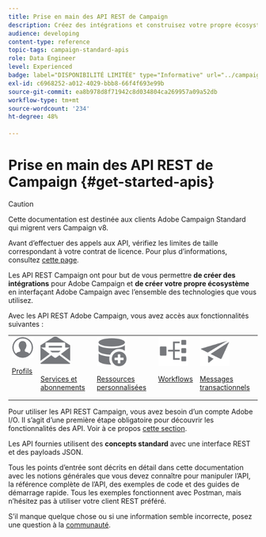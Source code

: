 ```yaml
---
title: Prise en main des API REST de Campaign
description: Créez des intégrations et construisez votre propre écosystème en connectant Campaign à un ensemble de technologies.
audience: developing
content-type: reference
topic-tags: campaign-standard-apis
role: Data Engineer
level: Experienced
badge: label="DISPONIBILITÉ LIMITÉE" type="Informative" url="../campaign-standard-migration-home.md" tooltip="Restrictions aux utilisateurs migrés par le Campaign Standard"
exl-id: c6968252-a012-4029-bbb8-66f4f693e99b
source-git-commit: ea8b978d8f71942c8d034804ca269957a09a52db
workflow-type: tm+mt
source-wordcount: '234'
ht-degree: 48%

---
```


# Prise en main des API REST de Campaign {#get-started-apis}

>[!CAUTION]
>
>Cette documentation est destinée aux clients Adobe Campaign Standard qui migrent vers Campaign v8.
>
>Avant d’effectuer des appels aux API, vérifiez les limites de taille correspondant à votre contrat de licence. Pour plus d’informations, consultez [cette page](https://helpx.adobe.com/fr/legal/product-descriptions/campaign-standard.html#RessourcesdinfrastructureinformatiqueparniveauxdeProfilsactifs).

Les API REST Campaign ont pour but de vous permettre **de créer des intégrations** pour Adobe Campaign et **de créer votre propre écosystème** en interfaçant Adobe Campaign avec l’ensemble des technologies que vous utilisez.

Avec les API REST Adobe Campaign, vous avez accès aux fonctionnalités suivantes :

<table><tr>
 <td valign="top"><a href="retrieving-profiles.md"><img width="60px" alt="conditions" src="assets/icon_profile.svg"/></a><p><a href="retrieving-profiles.md">Profils</a></p></td>
<td valign="top"><a href="creating-a-service.md"><img width="60px" alt="conditions" src="assets/icon_services.svg"/></a><p><a href="creating-a-service.md">Services et abonnements</a></p></td>
<td valign="top"><a href="interacting-with-custom-resources.md"><img width="60px" alt="conditions" src="assets/icon_customresources.svg"/></a><p><a href="interacting-with-custom-resources.md">Ressources personnalisées</a></p></td>
<td valign="top"><a href="controlling-a-workflow.md"><img width="60px" alt="conditions" src="assets/icon_workflows.svg"/></a><p><a href="controlling-a-workflow.md">Workflows</a></p></td>
<td valign="top"><a href="managing-transactional-messages.md"><img width="60px" alt="conditions" src="assets/icon_transactionalmessage.svg"/></a><p><a href="managing-transactional-messages.md">Messages transactionnels</a></p></td>
</tr></table>

Pour utiliser les API REST Campaign, vous avez besoin d’un compte Adobe I/O. Il s’agit d’une première étape obligatoire pour découvrir les fonctionnalités des API.
Voir à ce propos [cette section](setting-up-api-access.md).

Les API fournies utilisent des **concepts standard** avec une interface REST et des payloads JSON.

Tous les points d’entrée sont décrits en détail dans cette documentation avec les notions générales que vous devez connaître pour manipuler l’API, la référence complète de l’API, des exemples de code et des guides de démarrage rapide. Tous les exemples fonctionnent avec Postman, mais n’hésitez pas à utiliser votre client REST préféré.

S’il manque quelque chose ou si une information semble incorrecte, posez une question à la [communauté](https://experienceleaguecommunities.adobe.com/t5/adobe-campaign-standard/ct-p/adobe-campaign-standard-community?profile.language=fr).
